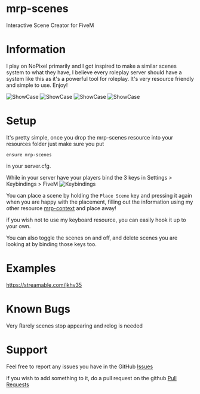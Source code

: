 # mrp-scenes
Interactive Scene Creator for FiveM


# Information
I play on NoPixel primarily and I got inspired to make a similar scenes system to what they have, I believe every roleplay server should have a system like this as it's a powerful tool for roleplay. It's very resource friendly and simple to use. Enjoy!

![ShowCase](https://lithi.io/file/48gt.png)
![ShowCase](https://lithi.io/file/fA7I.jpg)
![ShowCase](https://lithi.io/file/K7OE.png)
![ShowCase](https://i.imgur.com/11vgo0L.png)


# Setup
It's pretty simple, once you drop the mrp-scenes resource into your resources folder just make sure you put

`ensure mrp-scenes`

in your server.cfg.

While in your server have your players bind the 3 keys in Settings > Keybindings > FiveM
![Keybindings](https://lithi.io/file/PGJj.png)


You can place a scene by holding the `Place Scene` key and pressing it again when you are happy with the placement, filling out the information using my other resource [mrp-context](https://forum.cfx.re/t/release-standalone-nerohiro-s-keyboard-dynamic-nui-keyboard-input/2506326) and place away!

if you wish not to use my keyboard resource, you can easily hook it up to your own.

You can also toggle the scenes on and off, and delete scenes you are looking at by binding those keys too.

# Examples

https://streamable.com/jkhv35

# Known Bugs
Very Rarely scenes stop appearing and relog is needed

# Support
Feel free to report any issues you have in the GitHub [Issues](https://github.com/nerohiro/mrp-scenes/issues)

if you wish to add something to it, do a pull request on the github [Pull Requests](https://github.com/nerohiro/mrp-scenes/pulls)


